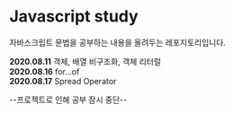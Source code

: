 # Javascript study

자바스크립트 문법을 공부하는 내용을 올려두는 레포지토리입니다.

<b>2020.08.11</b> 객체, 배열 비구조화, 객체 리터럴<br>
<b>2020.08.16</b> for...of <br>
<b>2020.08.17</b> Spread Operator<br>

--프로젝트로 인해 공부 잠시 중단--
